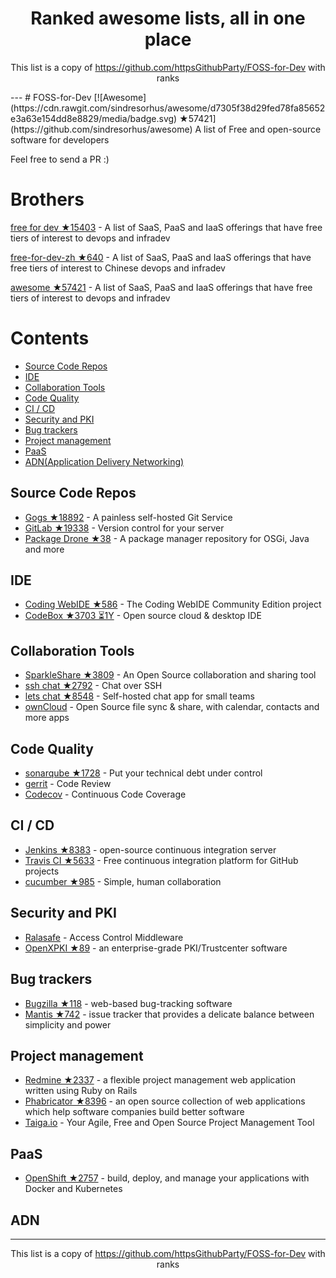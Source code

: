 <h1 align="center">
Ranked awesome lists, all in one place
</h1>
<p align="center">
	This list is a copy of <a href="https://github.com/httpsGithubParty/FOSS-for-Dev">https://github.com/httpsGithubParty/FOSS-for-Dev</a> with ranks
</p>
---
# FOSS-for-Dev  [![Awesome](https://cdn.rawgit.com/sindresorhus/awesome/d7305f38d29fed78fa85652e3a63e154dd8e8829/media/badge.svg) ★57421](https://github.com/sindresorhus/awesome)
A list of Free and open-source software for developers

 
Feel free to send a PR :)
# Brothers
[free for dev ★15403](https://github.com/ripienaar/free-for-dev) - A list of SaaS, PaaS and IaaS offerings that have free tiers of interest to devops and infradev

[free-for-dev-zh ★640](https://github.com/qinghuaiorg/free-for-dev-zh) - A list of SaaS, PaaS and IaaS offerings that have free tiers of interest to Chinese devops and infradev

[awesome ★57421](https://github.com/sindresorhus/awesome) - A list of SaaS, PaaS and IaaS offerings that have free tiers of interest to devops and infradev


# Contents
   * [Source Code Repos](#source-code-repos)
   * [IDE](#ide)
   * [Collaboration Tools](#collaboration-tools)
   * [Code Quality](#code-quality)
   * [CI / CD](#ci--cd)
   * [Security and PKI](#security-and-pki)
   * [Bug trackers](#bug-trackers)
   * [Project management](#project-management)
   * [PaaS](#paas)
   * [ADN(Application Delivery Networking)](#adn)


## Source Code Repos 

 * [Gogs ★18892](https://github.com/gogits/gogs)  - A painless self-hosted Git Service 
 * [GitLab ★19338](https://github.com/gitlabhq/gitlabhq) - Version control for your server
 * [Package Drone ★38](https://github.com/eclipse/packagedrone) - A package manager repository for OSGi, Java and more


## IDE 

 * [Coding WebIDE ★586](https://github.com/Coding/WebIDE) - The Coding WebIDE Community Edition project
 * [CodeBox ★3703 ⏳1Y](https://github.com/CodeboxIDE/codebox) - Open source cloud & desktop IDE


## Collaboration Tools

 * [SparkleShare ★3809](https://github.com/hbons/SparkleShare) - An Open Source collaboration and sharing tool
 * [ssh chat ★2792](https://github.com/shazow/ssh-chat) - Chat over SSH 
 * [lets chat ★8548](https://github.com/sdelements/lets-chat) - Self-hosted chat app for small teams
 * [ownCloud](https://owncloud.org) - Open Source file sync & share, with calendar, contacts and more apps

## Code Quality

 * [sonarqube ★1728](https://github.com/SonarSource/sonarqube) - Put your technical debt under control
 * [gerrit](https://gerrit.googlesource.com/) - Code Review
 * [Codecov](https://codecov.io/) - Continuous Code Coverage


## CI / CD

 * [Jenkins ★8383](https://github.com/jenkinsci/jenkins) - open-source continuous integration server
 * [Travis CI ★5633](https://github.com/travis-ci/travis-ci) - Free continuous integration platform for GitHub projects
 * [cucumber ★985](https://github.com/cucumber/cucumber) - Simple, human collaboration 


## Security and PKI

 * [Ralasafe](http://sourceforge.net/projects/ralasafe/) - Access Control Middleware
 * [OpenXPKI ★89](https://github.com/openxpki/openxpki) - an enterprise-grade PKI/Trustcenter software


## Bug trackers

* [Bugzilla ★118](https://github.com/bugzilla/bugzilla) - web-based bug-tracking software
* [Mantis ★742](https://github.com/mantisbt/mantisbt) - issue tracker that provides a delicate balance between simplicity and power


## Project management
* [Redmine ★2337](https://github.com/redmine/redmine) - a flexible project management web application written using Ruby on Rails
* [Phabricator ★8396](https://github.com/phacility/phabricator) - an open source collection of web applications which help software companies build better software
* [Taiga.io](https://github.com/taigaio) - Your Agile, Free and Open Source Project Management Tool

## PaaS

 * [OpenShift ★2757](https://github.com/openshift/origin) - build, deploy, and manage your applications with Docker and Kubernetes

## ADN 
  
 
---
<p align="center">
	This list is a copy of <a href="https://github.com/httpsGithubParty/FOSS-for-Dev">https://github.com/httpsGithubParty/FOSS-for-Dev</a> with ranks
</p>
